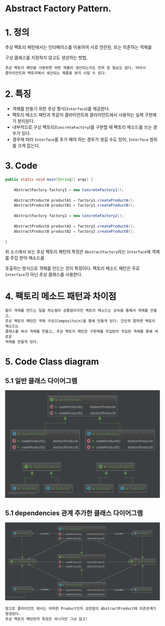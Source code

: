 ﻿# Abstract Factory Pattern.

# 1. 정의
추상 팩토리 패턴에서는 인터페이스를 이용하여 서로 연관된, 또는 의존하는 객체를

구상 클래스를 지정하지 않고도 생성하는 방법.

    추상 팩토리 패턴을 사용하면 어떤 제품이 생산되는지도 전혀 알 필요도 없다, 따라서
    클라이언트와 팩토리에서 생산되는 제품을 분리 시킬 수 있다.

# 2. 특징

* 객체를 만들기 위한 추상 형식(`Interface`)를 제공한다.
* 팩토리 메소드 패턴과 똑같이 클라이언트와 클라이언트에서 사용하는 실제 구현체가 분리된다.
* 내부적으로 구상 팩토리(`ConcreteFactory`)를 구현할 때 팩토리 메소드를 쓰는 경우가 있다.
* 경우에 따라 `Interface`를 추가 해야 하는 경우가 생길 수도 있어, `Interface` 범위를 크게 잡는다.

# 3. Code

```java
public static void main(String[] args) {

    AbstractFactory factory1 = new ConcreteFactory1();

    AbstractProductA productA1 = factory1.createProductA();
    AbstractProductB productB1 = factory1.createProductB();

    AbstractFactory factory2 = new ConcreteFactory2();
    
    AbstractProductA productA2 = factory2.createProductA();
    AbstractProductB productB2 = factory2.createProductB();

}
```
위 소스에서 보는 추상 팩토리 패턴의 특징은 `AbstractFactory`라는 `Interface`에 객체를 주입 받아 메소드를

호출하는 방식으로 객체를 만드는 것이 특징이다. 팩토리 메소드 패턴은 주로 `Interface`가 아닌 추상 클래스를 사용한다.

# 4. 팩토리 메소드 패턴과 차이점

    둘다 객체를 만드는 일을 하는점이 공통점이지만 팩토리 메소드는 상속을 통해서 객체를 만들고,
    추상 팩토리 패턴은 객체 구성(Compositoin)을 통해 만들게 된다. 간단히 말하면 팩토리 메소드는
    클래스를 써서 객체를 만들고, 추상 팩토리 패턴은 구현체를 주입받아 주입된 객체를 통해 새로운
    객체를 만들게 된다.

# 5. Code Class diagram

## 5.1 일반 클래스 다이어그램
![ClassDiagram](./ClassDiagram.png)

## 5.1 dependencies 관계 추가한 클래스 다이어그램
![ClassDiagram](./ClassDiagramWithDependencies.png)

    참고로 클라이언트 에서는 어떠한 Product인지 상관없이 AbstractProduct에 의존관계가 형성된다.
    추상 팩토리 패턴만의 특징은 아니지만 그냥 참고!